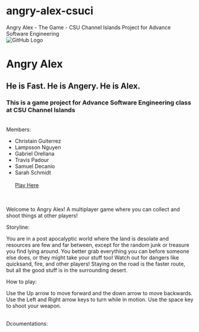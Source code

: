 # angry-alex-csuci
Angry Alex - The Game - CSU Channel Islands Project for Advance Software Engineering
<br>
![GitHub Logo](https://raw.githubusercontent.com/lampsonnguyen410/angey-alex-csuci/master/pasted%20image%200.png)

# Angry Alex
## He is Fast. He is Angery. He is Alex.
### This is a game project for Advance Software Engineering class at CSU Channel Islands
<br>
Members:
 
* Christain Guiterrez
* Lampsson Nguyen
* Gabriel Orellana
* Travis Padour
* Samuel Decanio
* Sarah Schmidt
<br><br>
[Play Here](https://angryalex.itch.io/angry-alex?secret=QlVBJKxqP8QZ6TGOgzIIltCibk)
<br><br>

 
<br>
Welcome to Angry Alex! A multiplayer game where you can collect and shoot things at other players!

Storyline: 

You are in a post apocalyptic world where the land is desolate and resources are few and far between, except for the random junk or treasure you find lying around. You better grab everything you can before someone else does, or they might take your stuff too! Watch out for dangers like quicksand, fire, and other players! Staying on the road is the faster route, but all the good stuff is in the surrounding desert.

How to play:

Use the Up arrow to move forward and the down arrow to move backwards. Use the Left and Right arrow keys to turn while in motion. Use the space key to shoot your weapon.
<br><br>

Dcoumentations:
<br><br>

